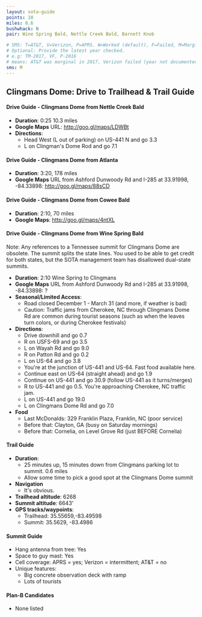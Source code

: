 ```yaml
---
layout: sota-guide
points: 10
miles: 0.6
bushwhack: N
pair: Wine Spring Bald, Nettle Creek Bald, Barnett Knob

# SMS: T=AT&T, V=Verizon, P=APRS. W=Worked (default), F=Failed, M=Marginal (some failed).
# Optional: Provide the latest year checked.
# e.g: TM-2017, VF, P-2016
# means: AT&T was marginal in 2017, Verizon failed (year not documented), APRS worked in 2016.
sms: M
---
```

Clingmans Dome: Drive to Trailhead & Trail Guide
--------------------------------------------------------
#### Drive Guide - Clingmans Dome from Nettle Creek Bald

* **Duration**: 0:25 10.3 miles
* **Google Maps** URL: http://goo.gl/maps/LDWBt
* **Directions**: 
	* Head West (L out of parking) on US-441 N and go 3.3
	* L on Clingman's Dome Rod and go 7.1

#### Drive Guide - Clingmans Dome from Atlanta

* **Duration**: 3:20, 178 miles
* **Google Maps** URL from Ashford Dunwoody Rd and I-285 at 33.91998, -84.33898: http://goo.gl/maps/88sCD

#### Drive Guide - Clingmans Dome from Cowee Bald

* **Duration**: 2:10, 70 miles
* **Google Maps**: http://goo.gl/maps/4ntXL

#### Drive Guide - Clingmans Dome from Wine Spring Bald

Note: Any references to a Tennessee summit for Clingmans Dome are obsolete.  The summit splits the state lines.  You used to be able to get credit for both states, but the SOTA management team has disallowed dual-state summits.

* **Duration**: 2:10 Wine Spring to Clingmans
* **Google Maps** URL from Ashford Dunwoody Rd and I-285 at 33.91998, -84.33898: ?
* **Seasonal/Limited Access**: 
    * Road closed December 1 - March 31 (and more, if weather is bad)
    * Caution: Traffic jams from Cherokee, NC through Clingmans Dome Rd are common during tourist seasons (such as when the leaves turn colors, or during Cherokee festivals)
* **Directions**:
    * Drive downhill and go 0.7
    * R on USFS-69 and go 3.5
    * L on Wayah Rd and go 9.0
    * R on Patton Rd and go 0.2
    * L on US-64 and go 3.8
    * You're at the junction of US-441 and US-64.  Fast food available here.
    * Continue east on US-64 (straight ahead) and go 1.9
    * Continue on US-441 and go 30.9 (follow US-441 as it turns/merges)
    * R to US-441 and go 0.5.  You're approaching Cherokee, NC traffic jam.
    * L on US-441 and go 19.0
    * L on Clingmans Dome Rd and go 7.0
* **Food**
    * Last McDonalds: 329 Franklin Plaza, Franklin, NC (poor service)
    * Before that: Clayton, GA (busy on Saturday mornings)
    * Before that: Cornelia, on Level Grove Rd (just BEFORE Cornelia)

#### Trail Guide

* **Duration**: 
    * 25 minutes up, 15 minutes down from Clingmans parking lot to summit. 0.6 miles
    * Allow some time to pick a good spot at the Clingmans Dome summit
* **Navigation**
    * It's obvious.
* **Trailhead altitude**: 6268
* **Summit altitude**: 6643'
* **GPS tracks/waypoints**:
    * Trailhead: 35.55659,-83.49598
    * Summit: 35.5629, -83.4986

#### Summit Guide

* Hang antenna from tree: Yes
* Space to guy mast: Yes
* Cell coverage: APRS = yes; Verizon = intermittent; AT&T = no
* Unique features:
    * Big concrete observation deck with ramp
    * Lots of tourists

#### Plan-B Candidates

* None listed

